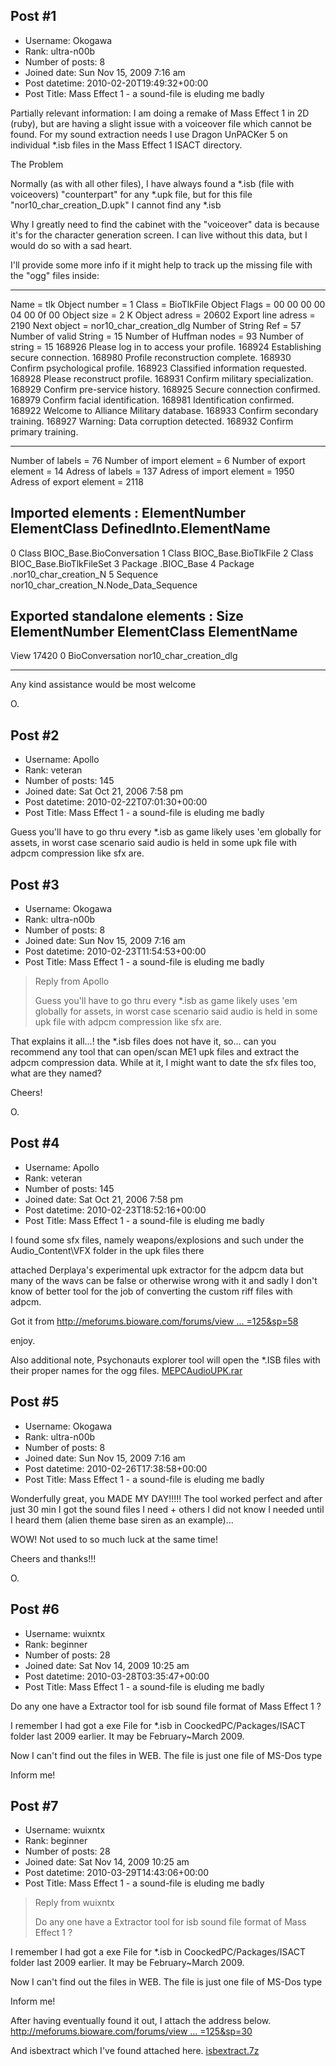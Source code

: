 ## Post #1
- Username: Okogawa
- Rank: ultra-n00b
- Number of posts: 8
- Joined date: Sun Nov 15, 2009 7:16 am
- Post datetime: 2010-02-20T19:49:32+00:00
- Post Title: Mass Effect 1 - a sound-file is eluding me badly

Partially relevant information: I am doing a remake of Mass Effect 1 in 2D (ruby), but are having a slight issue with a voiceover file which cannot be found. For my sound extraction needs I use Dragon UnPACKer 5 on individual *.isb files in the Mass Effect 1 ISACT directory.

The Problem 

Normally (as with all other files), I have always found a *.isb (file with voiceovers) "counterpart" for any *.upk file, but for this file "nor10_char_creation_D.upk" I cannot find any *.isb

Why I greatly need to find the cabinet with the "voiceover" data is because it's for the character generation screen. I can live without this data, but I would do so with a sad heart.

I'll provide some more info if it might help to track up the missing file with the "ogg" files inside:


******************************

Name                  = tlk
Object number         = 1
Class                 = BioTlkFile
Object Flags          = 00 00 00 00 04 00 0f 00
Object size           = 2 K
Object adress         = 20602
Export line adress    = 2190
Next object           = nor10_char_creation_dlg
Number of String Ref  = 57 
Number of valid String    = 15
Number of Huffman nodes   = 93
Number of string          = 15
168926	Please log in to access your profile.
168924	Establishing secure connection.
168980	Profile reconstruction complete.
168930	Confirm psychological profile.
168923	Classified information requested.
168928	Please reconstruct profile.
168931	Confirm military specialization.
168929	Confirm pre-service history.
168925	Secure connection confirmed.
168979	Confirm facial identification.
168981	Identification confirmed.
168922	Welcome to Alliance Military database.
168933	Confirm secondary training.
168927	Warning: Data corruption detected.
168932	Confirm primary training.

******************************

Number of labels         = 76
Number of import element = 6
Number of export element = 14
Adress of labels         = 137
Adress of import element = 1950
Adress of export element = 2118

Imported elements :  ElementNumber  ElementClass  DefinedInto.ElementName
------------------
0  Class  BIOC_Base.BioConversation
1  Class  BIOC_Base.BioTlkFile
2  Class  BIOC_Base.BioTlkFileSet
3  Package  .BIOC_Base
4  Package  .nor10_char_creation_N
5  Sequence  nor10_char_creation_N.Node_Data_Sequence

Exported standalone elements :  Size  ElementNumber  ElementClass  ElementName
-----------------------------
View         17420      0  BioConversation  nor10_char_creation_dlg

******************************

Any kind assistance would be most welcome

O.
## Post #2
- Username: Apollo
- Rank: veteran
- Number of posts: 145
- Joined date: Sat Oct 21, 2006 7:58 pm
- Post datetime: 2010-02-22T07:01:30+00:00
- Post Title: Mass Effect 1 - a sound-file is eluding me badly

Guess you'll have to go thru every *.isb as game likely uses 'em globally for assets, in worst case scenario said audio is held in some upk file with adpcm compression like sfx are.
## Post #3
- Username: Okogawa
- Rank: ultra-n00b
- Number of posts: 8
- Joined date: Sun Nov 15, 2009 7:16 am
- Post datetime: 2010-02-23T11:54:53+00:00
- Post Title: Mass Effect 1 - a sound-file is eluding me badly

> Reply from Apollo
>
> Guess you'll have to go thru every *.isb as game likely uses 'em globally for assets, in worst case scenario said audio is held in some upk file with adpcm compression like sfx are.

That explains it all...! the *.isb files does not have it, so... can you recommend any tool that can open/scan ME1 upk files and extract the adpcm compression data. While at it, I might want to date the sfx files too, what are they named?

Cheers!

O.
## Post #4
- Username: Apollo
- Rank: veteran
- Number of posts: 145
- Joined date: Sat Oct 21, 2006 7:58 pm
- Post datetime: 2010-02-23T18:52:16+00:00
- Post Title: Mass Effect 1 - a sound-file is eluding me badly

I found some sfx files, namely weapons/explosions and such under the Audio_Content\VFX folder in the upk files there

attached Derplaya's experimental upk extractor for the adpcm data but many of the wavs can be false or otherwise wrong with it and sadly I don't know of better tool for the job of converting the custom riff files with adpcm.

Got it from [http://meforums.bioware.com/forums/view ... =125&sp=58](http://meforums.bioware.com/forums/viewtopic.html?topic=635466&forum=125&sp=58)

enjoy.

Also additional note, Psychonauts explorer tool will open the *.ISB files with their proper names for the ogg files.
[MEPCAudioUPK.rar](https://xentaxbackup.github.io/file/2797_MEPCAudioUPK.rar)
## Post #5
- Username: Okogawa
- Rank: ultra-n00b
- Number of posts: 8
- Joined date: Sun Nov 15, 2009 7:16 am
- Post datetime: 2010-02-26T17:38:58+00:00
- Post Title: Mass Effect 1 - a sound-file is eluding me badly

Wonderfully great, you MADE MY DAY!!!!! The tool worked perfect and after just 30 min I got the sound files I need + others I did not know I needed until I heard them (alien theme base siren as an example)...

WOW! Not used to so much luck at the same time!

Cheers and thanks!!!   

O.
## Post #6
- Username: wuixntx
- Rank: beginner
- Number of posts: 28
- Joined date: Sat Nov 14, 2009 10:25 am
- Post datetime: 2010-03-28T03:35:47+00:00
- Post Title: Mass Effect 1 - a sound-file is eluding me badly

Do any one have a Extractor tool for isb sound file format of Mass Effect 1 ?

I remember I had got a exe File for *.isb in CoockedPC/Packages/ISACT folder last 2009 earlier.
It may be February~March 2009.

Now I can't find out the files in WEB.
The file is just one file of MS-Dos type

Inform me!
## Post #7
- Username: wuixntx
- Rank: beginner
- Number of posts: 28
- Joined date: Sat Nov 14, 2009 10:25 am
- Post datetime: 2010-03-29T14:43:06+00:00
- Post Title: Mass Effect 1 - a sound-file is eluding me badly

> Reply from wuixntx
>
> Do any one have a Extractor tool for isb sound file format of Mass Effect 1 ?

I remember I had got a exe File for *.isb in CoockedPC/Packages/ISACT folder last 2009 earlier.
It may be February~March 2009.

Now I can't find out the files in WEB.
The file is just one file of MS-Dos type

Inform me!

After having eventually found it out, I attach the address below.
[http://meforums.bioware.com/forums/view ... =125&sp=30](http://meforums.bioware.com/forums/viewtopic.html?topic=635466&forum=125&sp=30)

And isbextract which I've found attached here.
[isbextract.7z](https://xentaxbackup.github.io/file/2897_isbextract.7z)
